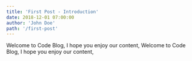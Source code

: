 ```yaml
---
title: 'First Post - Introduction'
date: 2018-12-01 07:00:00
author: 'John Doe'
path: '/first-post'
---
```


Welcome to Code Blog, I hope you enjoy our content, Welcome to Code Blog, I hope you enjoy our content, 